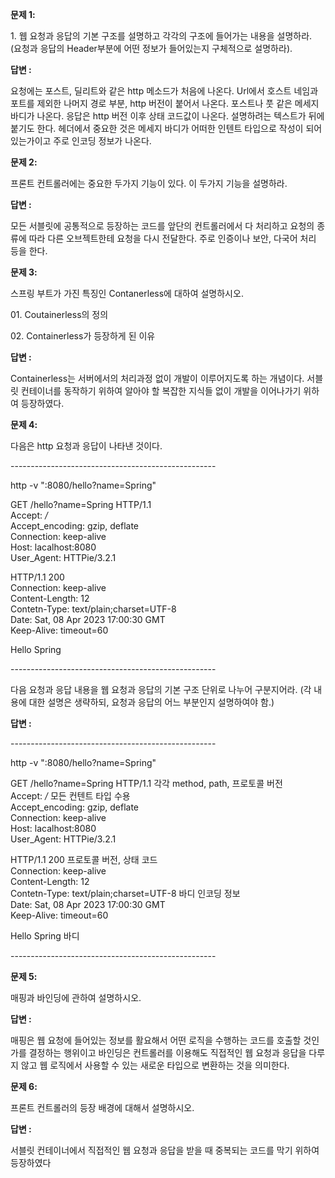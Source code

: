 <p><b>문제 1:</b></p>
<p>1. 웹 요청과 응답의 기본 구조를 설명하고 각각의 구조에 들어가는 내용을 설명하라. (요청과 응답의 Header부분에 어떤 정보가 들어있는지 구체적으로 설명하라).</p>
<p><b>답변 :</b></p>
<p>요청에는 포스트, 딜리트와 같은 http 메소드가 처음에 나온다. Url에서 호스트 네임과 포트를 제외한 나머지 경로 부분, http 버전이 붙어서 나온다. 포스트나 풋 같은 메세지 바디가 나온다. 응답은 http 버전 이후 상태 코드값이 나온다. 설명하려는 텍스트가 뒤에 붙기도 한다. 헤더에서 중요한 것은 메세지 바디가 어떠한 인텐트 타입으로 작성이 되어있는가이고 주로 인코딩 정보가 나온다.</p>
<p><b>문제 2:</b></p>
<p>프론트 컨트롤러에는 중요한 두가지 기능이 있다. 이 두가지 기능을 설명하라.</p>
<p><b>답변 :</b></p>
<p>모든 서블릿에 공통적으로 등장하는 코드를 앞단의 컨트롤러에서 다 처리하고 요청의 종류에 따라 다른 오브젝트한테 요청을 다시 전달한다. 주로 인증이나 보안, 다국어 처리 등을 한다.</p>
<p><b>문제 3:</b></p>
<p>스프링 부트가 가진 특징인 Contanerless에 대하여 설명하시오.</p>
<p>01. Coutainerless의 정의</p>
<p>02. Containerless가 등장하게 된 이유</p>
<p><b>답변 :</b></p>
<p>Containerless는 서버에서의 처리과정 없이 개발이 이루어지도록 하는 개념이다. 서블릿 컨테이너를 동작하기 위하여 알아야 할 복잡한 지식들 없이 개발을 이어나가기 위하여 등장하였다.</p>
<p><b>문제 4:</b></p>
<p>다음은 http 요청과 응답이 나타낸 것이다.</p>
<p>---------------------------------------------------</p>
http -v ":8080/hello?name=Spring"  

GET /hello?name=Spring HTTP/1.1  
Accept: */*  
Accept_encoding: gzip, deflate  
Connection: keep-alive  
Host: lacalhost:8080  
User_Agent: HTTPie/3.2.1  

HTTP/1.1 200  
Connection: keep-alive  
Content-Length: 12  
Contetn-Type: text/plain;charset=UTF-8  
Date: Sat, 08 Apr 2023 17:00:30 GMT  
Keep-Alive: timeout=60  

Hello Spring  
<p>---------------------------------------------------</p>
<p>다음 요청과 응답 내용을 웹 요청과 응답의 기본 구조 단위로 나누어 구분지어라.  
(각 내용에 대한 설명은 생략하되, 요청과 응답의 어느 부분인지 설명하여야 함.)</p>  
<p><b>답변 :</b></p>
<p>---------------------------------------------------</p>
http -v ":8080/hello?name=Spring"  

GET /hello?name=Spring HTTP/1.1 각각 method, path, 프로토콜 버전  
Accept: */* 모든 컨텐트 타입 수용  
Accept_encoding: gzip, deflate  
Connection: keep-alive  
Host: lacalhost:8080  
User_Agent: HTTPie/3.2.1  

HTTP/1.1 200 프로토콜 버전, 상태 코드  
Connection: keep-alive  
Content-Length: 12  
Contetn-Type: text/plain;charset=UTF-8 바디 인코딩 정보  
Date: Sat, 08 Apr 2023 17:00:30 GMT  
Keep-Alive: timeout=60  

Hello Spring 바디  
<p>---------------------------------------------------</p>
<p><b>문제 5:</b></p>
<p>매핑과 바인딩에 관하여 설명하시오.</p>
<p><b>답변 :</b></p>
<p>매핑은 웹 요청에 들어있는 정보를 활요해서 어떤 로직을 수행하는 코드를 호출할 것인가를 결정하는 행위이고 바인딩은 컨트롤러를 이용해도 직접적인 웹 요청과 응답을 다루지 않고 웹 로직에서 사용할 수 있는 새로운 타입으로 변환하는 것을 의미한다.
<p><b>문제 6:</b></p>
<p>프론트 컨트롤러의 등장 배경에 대해서 설명하시오.</p>
<p><b>답변 :</b></p>
<p>서블릿 컨테이너에서 직접적인 웹 요청과 응답을 받을 때 중복되는 코드를 막기 위하여 등장하였다</p>
